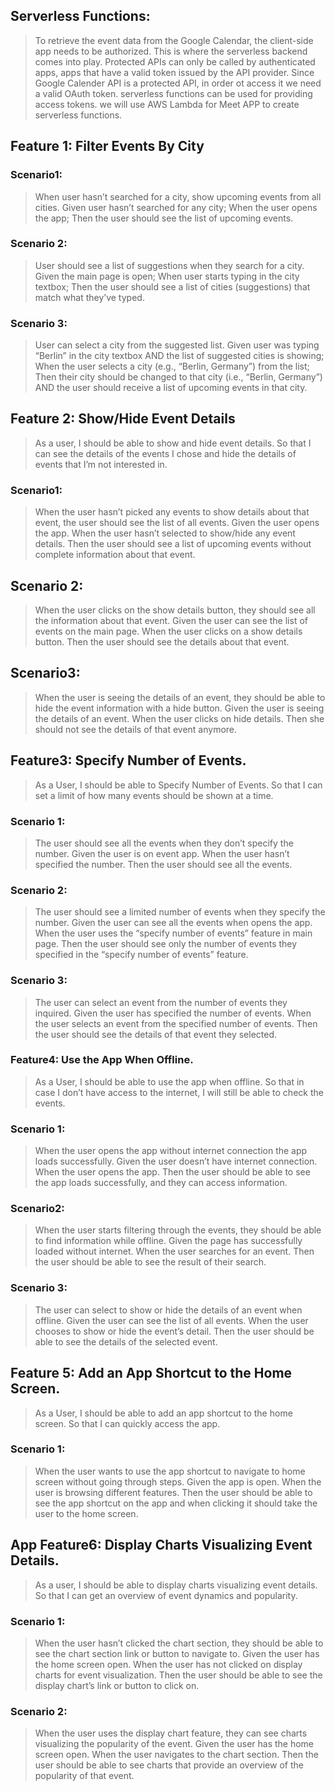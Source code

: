 ## Serverless Functions:
> To retrieve the event data from the Google Calendar, the client-side app needs to be authorized. This is where the serverless backend comes into play. Protected APIs can only be called by authenticated apps, apps that have a valid token issued by the API provider. Since Google Calender API is a protected API, in order ot access it we need a valid OAuth token.
> serverless functions can be used for providing access tokens. we will use AWS Lambda for Meet APP to create serverless functions.
## Feature 1: Filter Events By City
### Scenario1:
> When user hasn’t searched for a city, show upcoming events from all cities.
> Given user hasn’t searched for any city;
> When the user opens the app;
> Then the user should see the list of upcoming events.
### Scenario 2: 
> User should see a list of suggestions when they search for a city.
> Given the main page is open;
> When user starts typing in the city textbox;
> Then the user should see a list of cities (suggestions) that match what they’ve typed.
### Scenario 3:
>  User can select a city from the suggested list.
> Given user was typing “Berlin” in the city textbox AND the list of suggested cities is showing;
> When the user selects a city (e.g., “Berlin, Germany”) from the list;
> Then their city should be changed to that city (i.e., “Berlin, Germany”) AND the user should receive a list of upcoming events in that city.
## Feature 2: Show/Hide Event Details
> As a user,
> I should be able to show and hide event details.
> So that I can see the details of the events I chose and hide the details of events that I’m not interested in.

### Scenario1:
>When the user hasn’t picked any events to show details about that event, the user should see the list of all events.
>Given the user opens the app.
>When the user hasn’t selected to show/hide any event details.
>Then the user should see a list of upcoming events without complete information about that event.

## Scenario 2:
> When the user clicks on the show details button, they should see all the information about that event.
> Given the user can see the list of events on the main page.
> When the user clicks on a show details button.
> Then the user should see the details about that event.

## Scenario3:
> When the user is seeing the details of an event, they should be able to hide the event information with a hide button.
> Given the user is seeing the details of an event.
> When the user clicks on hide details.
> Then she should not see the details of that event anymore.

## Feature3: Specify Number of Events.
> As a User, 
> I should be able to Specify Number of Events.
> So that I can set a limit of how many events should be shown at a time.


### Scenario 1:
> The user should see all the events when they don’t specify the number.
> Given the user is on event app.
> When the user hasn’t specified the number.
> Then the user should see all the events.

### Scenario 2:
> The user should see a limited number of events when they specify the number.
> Given the user can see all the events when opens the app.
> When the user uses the “specify number of events” feature in main page.
> Then the user should see only the number of events they specified in the “specify number of events” feature.

### Scenario 3:
> The user can select an event from the number of events they inquired. 
> Given the user has specified the number of events.
> When the user selects an event from the specified number of events.
> Then the user should see the details of that event they selected.

### Feature4:  Use the App When Offline.
> As a User,
> I should be able to use the app when offline.
> So that in case I don’t have access to the internet, I will still be able to check the events.

### Scenario 1:
> When the user opens the app without internet connection the app loads successfully.
> Given the user doesn’t have internet connection.
> When the user opens the app.
> Then the user should be able to see the app loads successfully, and they can access information.

### Scenario2:
> When the user starts filtering through the events, they should be able to find information while offline.
> Given the page has successfully loaded without internet.
> When the user searches for an event.
> Then the user should be able to see the result of their search.

### Scenario 3:
> The user can select to show or hide the details of an event when offline.
> Given the user can see the list of all events.
> When the user chooses to show or hide the event’s detail.
> Then the user should be able to see the details of the selected event.

## Feature 5:  Add an App Shortcut to the Home Screen.
> As a User,
> I should be able to add an app shortcut to the home screen.
> So that I can quickly access the app.

### Scenario 1:
> When the user wants to use the app shortcut to navigate to home screen without going through steps.
> Given the app is open.
> When the user is browsing different features.
> Then the user should be able to see the app shortcut on the app and when clicking it should take the user to the home screen.

## App Feature6:  Display Charts Visualizing Event Details.
> As a user,
> I should be able to display charts visualizing event details.
> So that I can get an overview of event dynamics and popularity.

### Scenario 1:
> When the user hasn’t clicked the chart section, they should be able to see the chart section link or button to navigate to.
> Given the user has the home screen open.
> When the user has not clicked on display charts for event visualization.
> Then the user should be able to see the display chart’s link or button to click on.


### Scenario 2:
> When the user uses the display chart feature, they can see charts visualizing the popularity of the event.
> Given the user has the home screen open.
> When the user navigates to the chart section.
> Then the user should be able to see charts that provide an overview of the popularity of that event.
